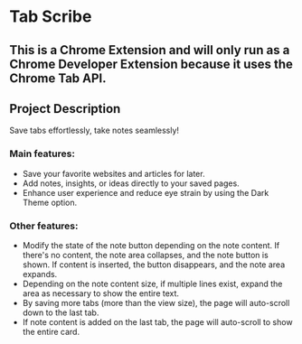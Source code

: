 # Tab Scribe
## This is a Chrome Extension and will only run as a Chrome Developer Extension because it uses the Chrome Tab API.

## Project Description
Save tabs effortlessly, take notes seamlessly!

### Main features:
- Save your favorite websites and articles for later.
- Add notes, insights, or ideas directly to your saved pages.
- Enhance user experience and reduce eye strain by using the Dark Theme option.

### Other features: 
- Modify the state of the note button depending on the note content. If there's no content, the note area collapses, and the note button is shown. If content is inserted, the button disappears, and the note area expands.
- Depending on the note content size, if multiple lines exist, expand the area as necessary to show the entire text.
- By saving more tabs (more than the view size), the page will auto-scroll down to the last tab.
- If note content is added on the last tab, the page will auto-scroll to show the entire card.
